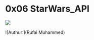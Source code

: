 # 0x06  StarWars_API
![](https://cdn.vox-cdn.com/thumbor/gHP2IAVuz8lgJHS9Y5UFtij5weI=/1400x0/filters:no_upscale()/cdn.vox-cdn.com/uploads/chorus_asset/file/7855689/Staw.png)

![Authur:](Rufai Muhammed)
